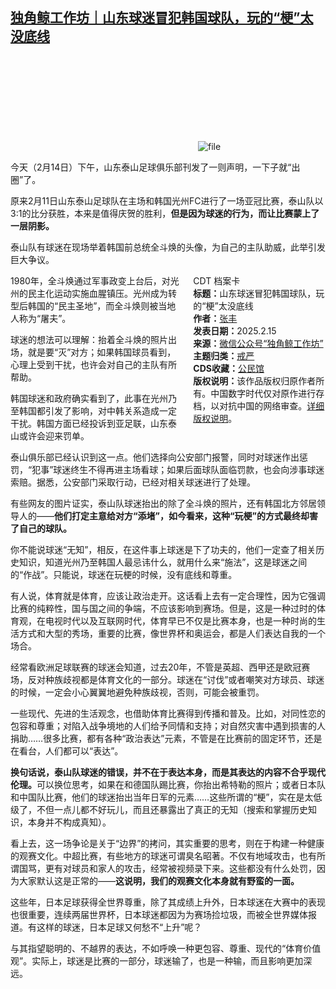 <!--1739622882000-->
[独角鲸工作坊｜山东球迷冒犯韩国球队，玩的“梗”太没底线](https://chinadigitaltimes.net/chinese/715862.html)
------

<p><img decoding="async" src="data:image/svg+xml,%3Csvg%20xmlns='http://www.w3.org/2000/svg'%20viewBox='0%200%200%200'%3E%3C/svg%3E" alt="file" data-lazy-src="https://chinadigitaltimes.net/chinese/files/2025/02/image-1739622644810.png"><noscript><img decoding="async" src="https://chinadigitaltimes.net/chinese/files/2025/02/image-1739622644810.png" alt="file"></noscript></p><p>今天（2月14日）下午，山东泰山足球俱乐部刊发了一则声明，一下子就“出圈”了。</p><p>原来2月11日山东泰山足球队在主场和韩国光州FC进行了一场亚冠比赛，泰山队以3:1的比分获胜，本来是值得庆贺的胜利，<strong>但是因为球迷的行为，而让比赛蒙上了一层阴影。</strong></p><p>泰山队有球迷在现场举着韩国前总统全斗焕的头像，为自己的主队助威，此举引发巨大争议。</p><div style="width:42%;float:right;padding-left:20px;"><div class="su-spoiler su-spoiler-style-fancy su-spoiler-icon-chevron-circle" data-scroll-offset="0" data-anchor-in-url="no"><div class="su-spoiler-title" tabindex="0" role="button"><span class="su-spoiler-icon"></span>CDT 档案卡</div><div class="su-spoiler-content su-u-clearfix su-u-trim"><strong>标题：</strong>山东球迷冒犯韩国球队，玩的“梗”太没底线<br><strong>作者：</strong><a href="https://chinadigitaltimes.net/space/独角鲸工作坊" target="_blank">张丰</a><br><strong>发表日期：</strong>2025.2.15<br><strong>来源：</strong><a href="https://web.archive.org/web/*/https://mp.weixin.qq.com/s/-7Mshli1FiQl4kLVj9m6Mw" target="_blank">微信公众号“独角鲸工作坊”</a><br><strong>主题归类：</strong><a href="https://chinadigitaltimes.net/space/戒严" target="_blank">戒严</a><br><strong>CDS收藏：</strong><a href="https://chinadigitaltimes.net/space/%E5%85%AC%E6%B0%91%E9%A6%86" target="_blank" rel="noopener">公民馆</a><br><strong>版权说明：</strong>该作品版权归原作者所有。中国数字时代仅对原作进行存档，以对抗中国的网络审查。<a href="https://chinadigitaltimes.net/chinese/copyright">详细版权说明</a>。</div></div></div><p>1980年，全斗焕通过军事政变上台后，对光州的民主化运动实施血腥镇压。光州成为转型后韩国的“民主圣地”，而全斗焕则被当地人称为“屠夫”。</p><p>球迷的想法可以理解：抬着全斗焕的照片出场，就是要“灭”对方；如果韩国球员看到，心理上受到干扰，也许会对自己的主队有所帮助。</p><p>韩国球迷和政府确实看到了，此事在光州乃至韩国都引发了影响，对中韩关系造成一定干扰。韩国方面已经投诉到亚足联，山东泰山或许会迎来罚单。</p><p>泰山俱乐部已经认识到这一点。他们选择向公安部门报警，同时对球迷作出惩罚，“犯事”球迷终生不得再进主场看球；如果后面球队面临罚款，也会向涉事球迷索赔。据悉，公安部门采取行动，已经对相关球迷进行了处理。</p><p>有些网友的图片证实，泰山队球迷抬出的除了全斗焕的照片，还有韩国北方邻居领导人的——<strong>他们打定主意给对方“添堵”，如今看来，这种“玩梗”的方式最终却害了自己的球队。</strong></p><p>你不能说球迷“无知”，相反，在这件事上球迷是下了功夫的，他们一定查了相关历史知识，知道光州乃至韩国人最忌讳什么，就用什么来“施法”，这是球迷之间的“作战”。只能说，球迷在玩梗的时候，没有底线和尊重。</p><p>有人说，体育就是体育，应该让政治走开。这话看上去有一定合理性，因为它强调比赛的纯粹性，国与国之间的争端，不应该影响到赛场。但是，这是一种过时的体育观，在电视时代以及互联网时代，体育早已不仅是比赛本身，也是一种时尚的生活方式和大型的秀场，重要的比赛，像世界杯和奥运会，都是人们表达自我的一个场合。</p><p>经常看欧洲足球联赛的球迷会知道，过去20年，不管是英超、西甲还是欧冠赛场，反对种族歧视都是体育文化的一部分。球迷在“讨伐”或者嘲笑对方球员、球迷的时候，一定会小心翼翼地避免种族歧视，否则，可能会被重罚。</p><p>一些现代、先进的生活观念，也借助体育比赛得到传播和普及。比如，对同性恋的包容和尊重；对陷入战争境地的人们给予同情和支持；对自然灾害中遇到损害的人捐助……很多比赛，都有各种“政治表达”元素，不管是在比赛前的固定环节，还是在看台，人们都可以“表达”。</p><p><strong>换句话说，泰山队球迷的错误，并不在于表达本身，而是其表达的内容不合乎现代伦理。</strong>可以换位思考，如果在和德国队踢比赛，你抬出希特勒的照片；或者日本队和中国队比赛，他们的球迷抬出当年日军的元素……这些所谓的“梗”，实在是太低级了，不但一点儿都不好玩儿，而且还暴露出了真正的无知（搜索和掌握历史知识，本身并不构成真知）。</p><p>看上去，这一场争论是关于“边界”的拷问，其实重要的思考，则在于构建一种健康的观赛文化。中超比赛，有些地方的球迷可谓臭名昭著。不仅有地域攻击，也有所谓国骂，更有对球员和家人的攻击，经常被视频录下来。这些都没有什么处罚，因为大家默认这是正常的——<strong>这说明，我们的观赛文化本身就有野蛮的一面。</strong></p><p>这些年，日本足球获得全世界尊重，除了其成绩上升外，日本球迷在大赛中的表现也很重要，连续两届世界杯，日本球迷都因为为赛场捡垃圾，而被全世界媒体报道。有这样的球迷，日本足球又何愁不“上升”呢？</p><p>与其指望聪明的、不越界的表达，不如呼唤一种更包容、尊重、现代的“体育价值观”。实际上，球迷是比赛的一部分，球迷输了，也是一种输，而且影响更加深远。</p><div class="addtoany_share_save_container addtoany_content addtoany_content_bottom"><div class="a2a_kit a2a_kit_size_32 addtoany_list" data-a2a-url="https://chinadigitaltimes.net/chinese/715862.html" data-a2a-title="独角鲸工作坊｜山东球迷冒犯韩国球队，玩的“梗”太没底线"><a class="a2a_button_facebook" href="https://www.addtoany.com/add_to/facebook?linkurl=https%3A%2F%2Fchinadigitaltimes.net%2Fchinese%2F715862.html&amp;linkname=%E7%8B%AC%E8%A7%92%E9%B2%B8%E5%B7%A5%E4%BD%9C%E5%9D%8A%EF%BD%9C%E5%B1%B1%E4%B8%9C%E7%90%83%E8%BF%B7%E5%86%92%E7%8A%AF%E9%9F%A9%E5%9B%BD%E7%90%83%E9%98%9F%EF%BC%8C%E7%8E%A9%E7%9A%84%E2%80%9C%E6%A2%97%E2%80%9D%E5%A4%AA%E6%B2%A1%E5%BA%95%E7%BA%BF" title="Facebook" rel="nofollow noopener" target="_blank"></a><a class="a2a_button_twitter" href="https://www.addtoany.com/add_to/twitter?linkurl=https%3A%2F%2Fchinadigitaltimes.net%2Fchinese%2F715862.html&amp;linkname=%E7%8B%AC%E8%A7%92%E9%B2%B8%E5%B7%A5%E4%BD%9C%E5%9D%8A%EF%BD%9C%E5%B1%B1%E4%B8%9C%E7%90%83%E8%BF%B7%E5%86%92%E7%8A%AF%E9%9F%A9%E5%9B%BD%E7%90%83%E9%98%9F%EF%BC%8C%E7%8E%A9%E7%9A%84%E2%80%9C%E6%A2%97%E2%80%9D%E5%A4%AA%E6%B2%A1%E5%BA%95%E7%BA%BF" title="Twitter" rel="nofollow noopener" target="_blank"></a><a class="a2a_button_telegram" href="https://www.addtoany.com/add_to/telegram?linkurl=https%3A%2F%2Fchinadigitaltimes.net%2Fchinese%2F715862.html&amp;linkname=%E7%8B%AC%E8%A7%92%E9%B2%B8%E5%B7%A5%E4%BD%9C%E5%9D%8A%EF%BD%9C%E5%B1%B1%E4%B8%9C%E7%90%83%E8%BF%B7%E5%86%92%E7%8A%AF%E9%9F%A9%E5%9B%BD%E7%90%83%E9%98%9F%EF%BC%8C%E7%8E%A9%E7%9A%84%E2%80%9C%E6%A2%97%E2%80%9D%E5%A4%AA%E6%B2%A1%E5%BA%95%E7%BA%BF" title="Telegram" rel="nofollow noopener" target="_blank"></a><a class="a2a_button_reddit" href="https://www.addtoany.com/add_to/reddit?linkurl=https%3A%2F%2Fchinadigitaltimes.net%2Fchinese%2F715862.html&amp;linkname=%E7%8B%AC%E8%A7%92%E9%B2%B8%E5%B7%A5%E4%BD%9C%E5%9D%8A%EF%BD%9C%E5%B1%B1%E4%B8%9C%E7%90%83%E8%BF%B7%E5%86%92%E7%8A%AF%E9%9F%A9%E5%9B%BD%E7%90%83%E9%98%9F%EF%BC%8C%E7%8E%A9%E7%9A%84%E2%80%9C%E6%A2%97%E2%80%9D%E5%A4%AA%E6%B2%A1%E5%BA%95%E7%BA%BF" title="Reddit" rel="nofollow noopener" target="_blank"></a><a class="a2a_button_whatsapp" href="https://www.addtoany.com/add_to/whatsapp?linkurl=https%3A%2F%2Fchinadigitaltimes.net%2Fchinese%2F715862.html&amp;linkname=%E7%8B%AC%E8%A7%92%E9%B2%B8%E5%B7%A5%E4%BD%9C%E5%9D%8A%EF%BD%9C%E5%B1%B1%E4%B8%9C%E7%90%83%E8%BF%B7%E5%86%92%E7%8A%AF%E9%9F%A9%E5%9B%BD%E7%90%83%E9%98%9F%EF%BC%8C%E7%8E%A9%E7%9A%84%E2%80%9C%E6%A2%97%E2%80%9D%E5%A4%AA%E6%B2%A1%E5%BA%95%E7%BA%BF" title="WhatsApp" rel="nofollow noopener" target="_blank"></a><a class="a2a_button_email" href="https://www.addtoany.com/add_to/email?linkurl=https%3A%2F%2Fchinadigitaltimes.net%2Fchinese%2F715862.html&amp;linkname=%E7%8B%AC%E8%A7%92%E9%B2%B8%E5%B7%A5%E4%BD%9C%E5%9D%8A%EF%BD%9C%E5%B1%B1%E4%B8%9C%E7%90%83%E8%BF%B7%E5%86%92%E7%8A%AF%E9%9F%A9%E5%9B%BD%E7%90%83%E9%98%9F%EF%BC%8C%E7%8E%A9%E7%9A%84%E2%80%9C%E6%A2%97%E2%80%9D%E5%A4%AA%E6%B2%A1%E5%BA%95%E7%BA%BF" title="Email" rel="nofollow noopener" target="_blank"></a><a class="a2a_button_copy_link" href="https://www.addtoany.com/add_to/copy_link?linkurl=https%3A%2F%2Fchinadigitaltimes.net%2Fchinese%2F715862.html&amp;linkname=%E7%8B%AC%E8%A7%92%E9%B2%B8%E5%B7%A5%E4%BD%9C%E5%9D%8A%EF%BD%9C%E5%B1%B1%E4%B8%9C%E7%90%83%E8%BF%B7%E5%86%92%E7%8A%AF%E9%9F%A9%E5%9B%BD%E7%90%83%E9%98%9F%EF%BC%8C%E7%8E%A9%E7%9A%84%E2%80%9C%E6%A2%97%E2%80%9D%E5%A4%AA%E6%B2%A1%E5%BA%95%E7%BA%BF" title="Copy Link" rel="nofollow noopener" target="_blank"></a><a class="a2a_dd addtoany_share_save addtoany_share" href="https://www.addtoany.com/share"></a></div></div>
